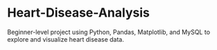 # Heart-Disease-Analysis
Beginner-level project using Python, Pandas, Matplotlib, and MySQL to explore and visualize heart disease data.
